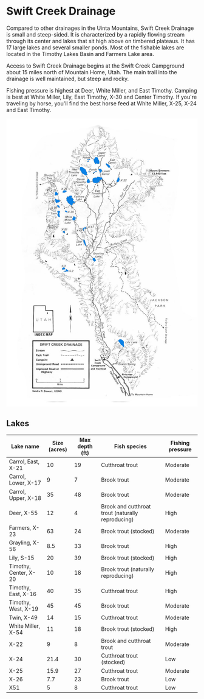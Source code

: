 # Swift Creek Drainage

Compared to other drainages in the Uinta Mountains, Swift Creek Drainage is small and steep-sided. It is characterized by a rapidly flowing stream through its center and lakes that sit high above on timbered plateaus. It has 17 large lakes and several smaller ponds. Most of the fishable lakes are located in the Timothy Lakes Basin and Farmers Lake area.

Access to Swift Creek Drainage begins at the Swift Creek Campground about 15 miles north of Mountain Home, Utah. The main trail into the drainage is well maintained, but steep and rocky.

Fishing pressure is highest at Deer, White Miller, and East Timothy. Camping is best at White Miller, Lily, East Timothy, X-30 and Center Timothy. If you're traveling by horse, you'll find the best horse feed at White Miller, X-25, X-24 and East Timothy.

![Swift Creek Drainage Map](swift-creek-drainage.jpg)

## Lakes

| Lake name | Size (acres) | Max depth (ft) | Fish species | Fishing pressure |
|-----------|--------------|----------------|--------------|------------------|
| Carrol, East, X-21 | 10 | 19 | Cutthroat trout | Moderate |
| Carrol, Lower, X-17 | 9 | 7 | Brook trout | Moderate |
| Carrol, Upper, X-18 | 35 | 48 | Brook trout | Moderate |
| Deer, X-55 | 12 | 4 | Brook and cutthroat trout (naturally reproducing) | High |
| Farmers, X-23 | 63 | 24 | Brook trout (stocked) | Moderate |
| Grayling, X-56 | 8.5 | 33 | Brook trout | High |
| Lily, S-15 | 20 | 39 | Brook trout (stocked) | High |
| Timothy, Center, X-20 | 10 | 18 | Brook trout (naturally reproducing) | High |
| Timothy, East, X-16 | 40 | 35 | Cutthroat trout | High |
| Timothy, West, X-19 | 45 | 45 | Brook trout | Moderate |
| Twin, X-49 | 14 | 15 | Cutthroat trout | Moderate |
| White Miller, X-54 | 11 | 18 | Brook trout (stocked) | High |
| X-22 | 9 | 8 | Brook and cutthroat trout | Moderate |
| X-24 | 21.4 | 30 | Cutthroat trout (stocked) | Low |
| X-25 | 15.9 | 27 | Cutthroat trout | Moderate |
| X-26 | 7.7 | 23 | Brook trout | Low |
| X51 | 5 | 8 | Cutthroat trout | Low |